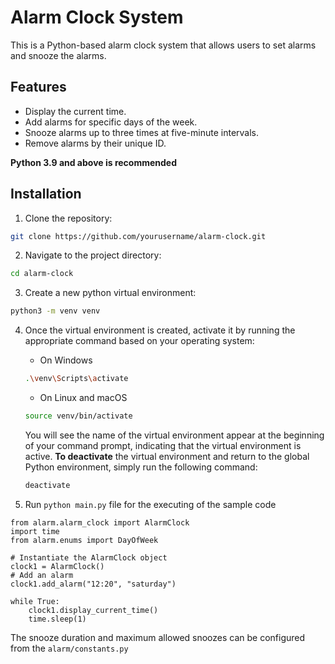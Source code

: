 # Alarm Clock System

This is a Python-based alarm clock system that allows users to set alarms and snooze the alarms.

## Features

- Display the current time.
- Add alarms for specific days of the week.
- Snooze alarms up to three times at five-minute intervals.
- Remove alarms by their unique ID.

**Python 3.9 and above is recommended**

## Installation

1. Clone the repository:

```bash
git clone https://github.com/yourusername/alarm-clock.git
```

2. Navigate to the project directory:
```bash
cd alarm-clock
```

3. Create a new python virtual environment:
```bash
python3 -m venv venv
```

4. Once the virtual environment is created, activate it by running the appropriate command based on your operating system:
    - On Windows
    ```bash
    .\venv\Scripts\activate
    ```

    - On Linux and macOS
    ```bash
    source venv/bin/activate
    ```
    You will see the name of the virtual environment appear at the beginning of your command prompt, indicating that the virtual environment is active.
    **To deactivate** the virtual environment and return to the global Python environment, simply run the following command:
    ```bash
    deactivate
    ```
5. Run ```python main.py``` file for the executing of the sample code
```
from alarm.alarm_clock import AlarmClock
import time
from alarm.enums import DayOfWeek

# Instantiate the AlarmClock object
clock1 = AlarmClock()
# Add an alarm
clock1.add_alarm("12:20", "saturday")

while True:
    clock1.display_current_time()
    time.sleep(1)
```
The snooze duration and maximum allowed snoozes can be configured from the ```alarm/constants.py```
